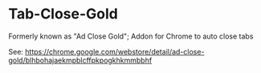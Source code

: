 # Tab-Close-Gold
Formerly known as "Ad Close Gold"; Addon for Chrome to auto close tabs

See: https://chrome.google.com/webstore/detail/ad-close-gold/blhbohajaekmpblcffpkpogkhkmmbbhf

